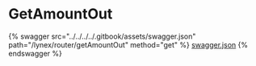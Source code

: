 # GetAmountOut

{% swagger src="../../../../.gitbook/assets/swagger.json" path="/lynex/router/getAmountOut" method="get" %}
[swagger.json](../../../../.gitbook/assets/swagger.json)
{% endswagger %}
